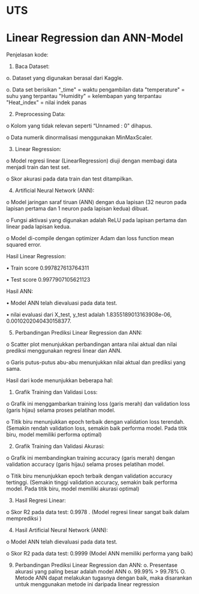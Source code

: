 # UTS
# Linear Regression dan ANN-Model
Penjelasan kode:
1.	Baca Dataset:

o. Dataset yang digunakan berasal dari Kaggle.

o. Data set berisikan 
"_time" = waktu pengambilan data
"temperature" = suhu yang terpantau
"Humidity" = kelembapan yang terpantau
"Heat_index" = nilai indek panas

2.	Preprocessing Data:
   
o	Kolom yang tidak relevan seperti “Unnamed : 0" dihapus.

o	Data numerik dinormalisasi menggunakan MinMaxScaler.

3.	Linear Regression:
   
o	Model regresi linear (LinearRegression) diuji dengan membagi data menjadi train dan test set.

o	Skor akurasi pada data train dan test ditampilkan.

4.	Artificial Neural Network (ANN):
   
o	Model jaringan saraf tiruan (ANN) dengan dua lapisan (32 neuron pada lapisan pertama dan 1 neuron pada lapisan kedua) dibuat.

o	Fungsi aktivasi yang digunakan adalah ReLU pada lapisan pertama dan linear pada lapisan kedua.

o	Model di-compile dengan optimizer Adam dan loss function mean squared error.

Hasil Linear Regression:

•	Train score 0.997827613764311

•	Test score 0.9977907105621123

Hasil ANN:

•	Model ANN telah dievaluasi pada data test.

•	nilai evaluasi dari X_test, y_test adalah 1.8355189013163908e-06, 0.0010202040430158377.

5.	Perbandingan Prediksi Linear Regression dan ANN:
   
o	Scatter plot menunjukkan perbandingan antara nilai aktual dan nilai prediksi menggunakan regresi linear dan ANN.

o	Garis putus-putus abu-abu menunjukkan nilai aktual dan prediksi yang sama.

Hasil dari kode menunjukkan beberapa hal:

1.	Grafik Training dan Validasi Loss:
   
o	Grafik ini menggambarkan training loss (garis merah) dan validation loss (garis hijau) selama proses pelatihan model.

o	Titik biru menunjukkan epoch terbaik dengan validation loss terendah.
(Semakin rendah validation loss, semakin baik performa model. Pada titik biru, model memiliki performa optimal)

2.	Grafik Training dan Validasi Akurasi:
   
o	Grafik ini membandingkan training accuracy (garis merah) dengan validation accuracy (garis hijau) selama proses pelatihan model.

o	Titik biru menunjukkan epoch terbaik dengan validation accuracy tertinggi.
(Semakin tinggi validation accuracy, semakin baik performa model. Pada titik biru, model memiliki akurasi optimal)

3.	Hasil Regresi Linear:
   
o	Skor R2 pada data test: 0.9978 .
(Model regresi linear sangat baik dalam memprediksi )

4.	Hasil Artificial Neural Network (ANN):
   
o	Model ANN telah dievaluasi pada data test.

o   Skor R2 pada data test: 0.9999
(Model ANN memiliki performa yang baik)

9.	Perbandingan Prediksi Linear Regression dan ANN:
o.  Presentase akurasi yang paling besar adalah model ANN
o.  99.99% > 99.78%
O.  Metode ANN dapat melakukan tugasnya dengan baik, maka disarankan untuk menggunakan metode ini daripada linear regression


